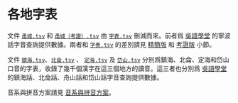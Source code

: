 # 各地字表

文件 [`甬城.tsv`](甬城.tsv) 和 [`甬城（考證）.tsv`](甬城（考證）.tsv) 由 [`字表.tsv`](../字表.tsv) 刪減而來。前者爲 [吳語學堂](https://www.wugniu.com/) 的寧波話字音查詢提供數據。兩者和 [`字表.tsv`](../字表.tsv) 的差別請見 [精簡版](https://github.com/ionkaon/gninpou-dictionary#精簡版) 和 [考證版](https://github.com/ionkaon/gninpou-dictionary#考證版) 小節。

文件 [`鎮海.tsv`](鎮海.tsv)、[`北侖.tsv`](北侖.tsv) 、 [`定海.tsv`](定海.tsv) 及 [`岱山.tsv`](岱山.tsv) 分別爲鎮海、北侖、定海和岱山口音的字表，收錄了幾千個漢字在這三個地方的讀音。這三者也分別爲 [吳語學堂](https://www.wugniu.com/) 的鎮海話、北侖話、舟山話和岱山話字音查詢提供數據。

音系與拼音方案請見 [音系與拼音方案](../音系與拼音方案.md)。
